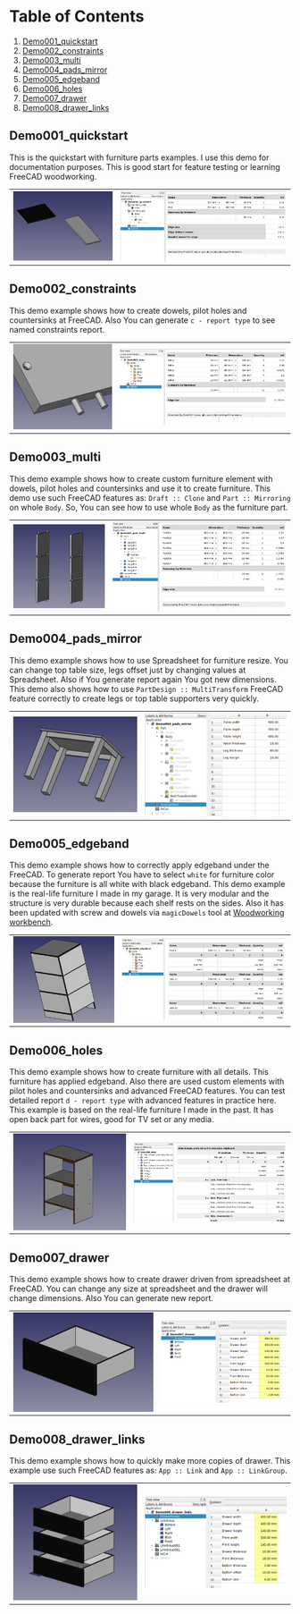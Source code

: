 # Table of Contents

1. [Demo001_quickstart](#demo001_quickstart)
2. [Demo002_constraints](#demo002_constraints)
3. [Demo003_multi](#demo003_multi)
4. [Demo004_pads_mirror](#demo004_pads_mirror)
5. [Demo005_edgeband](#demo005_edgeband)
6. [Demo006_holes](#demo006_holes)
7. [Demo007_drawer](#demo007_drawer)
8. [Demo008_drawer_links](#demo008_drawer_links)


## Demo001_quickstart

This is the quickstart with furniture parts examples. I use this demo for documentation purposes. This is good start for feature testing or learning FreeCAD woodworking.

|   |   |
|---|---|
| ![Demo001](https://raw.githubusercontent.com/dprojects/getDimensions/master/Demo/Screenshots/Demo001/001.png) | ![Demo001](https://raw.githubusercontent.com/dprojects/getDimensions/master/Demo/Screenshots/Demo001/002.png) |

## Demo002_constraints

This demo example shows how to create dowels, pilot holes and countersinks at FreeCAD. Also You can generate `c - report type` to see named constraints report.

|   |   |
|---|---|
| ![Demo002](https://raw.githubusercontent.com/dprojects/getDimensions/master/Demo/Screenshots/Demo002/001.png) | ![Demo002](https://raw.githubusercontent.com/dprojects/getDimensions/master/Demo/Screenshots/Demo002/002.png) |

## Demo003_multi

This demo example shows how to create custom furniture element with dowels, pilot holes and countersinks and use it to create furniture. This demo use such FreeCAD features as: `Draft :: Clone` and `Part :: Mirroring` on whole `Body`. So, You can see how to use whole `Body` as the furniture part.

|   |   |
|---|---|
| ![Demo003](https://raw.githubusercontent.com/dprojects/getDimensions/master/Demo/Screenshots/Demo003/001.png) | ![Demo003](https://raw.githubusercontent.com/dprojects/getDimensions/master/Demo/Screenshots/Demo003/002.png) |

## Demo004_pads_mirror

This demo example shows how to use Spreadsheet for furniture resize. You can change top table size, legs offset just by changing values at Spreadsheet. Also if You generate report again You got new dimensions. This demo also shows how to use `PartDesign :: MultiTransform` FreeCAD feature correctly to create legs or top table supporters very quickly.

|   |   |
|---|---|
| ![Demo004](https://raw.githubusercontent.com/dprojects/getDimensions/master/Demo/Screenshots/Demo004/001.png) | ![Demo004](https://raw.githubusercontent.com/dprojects/getDimensions/master/Demo/Screenshots/Demo004/002.png) |

## Demo005_edgeband

This demo example shows how to correctly apply edgeband under the FreeCAD. To generate report You have to select `white` for furniture color because the furniture is all white with black edgeband. This demo example is the real-life furniture I made in my garage. It is very modular and the structure is very durable because each shelf rests on the sides. Also it has been updated with screw and dowels via `magicDowels` tool at [Woodworking workbench](https://github.com/dprojects/Woodworking).

|   |   |
|---|---|
| ![Demo005](https://raw.githubusercontent.com/dprojects/getDimensions/master/Demo/Screenshots/Demo005/001.png) | ![Demo005](https://raw.githubusercontent.com/dprojects/getDimensions/master/Demo/Screenshots/Demo005/002.png) |

## Demo006_holes

This demo example shows how to create furniture with all details. This furniture has applied edgeband. Also there are used custom elements with pilot holes and countersinks and advanced FreeCAD features. You can test detailed report `d - report type` with advanced features in practice here. This example is based on the real-life furniture I made in the past. It has open back part for wires, good for TV set or any media.

|   |   |
|---|---|
| ![Demo006](https://raw.githubusercontent.com/dprojects/getDimensions/master/Demo/Screenshots/Demo006/001.png) | ![Demo006](https://raw.githubusercontent.com/dprojects/getDimensions/master/Demo/Screenshots/Demo006/002.png) |

## Demo007_drawer

This demo example shows how to create drawer driven from spreadsheet at FreeCAD. You can change any size at spreadsheet and the drawer will change dimensions. Also You can generate new report.

|   |   |
|---|---|
| ![Demo007](https://raw.githubusercontent.com/dprojects/getDimensions/master/Demo/Screenshots/Demo007/001.png) | ![Demo007](https://raw.githubusercontent.com/dprojects/getDimensions/master/Demo/Screenshots/Demo007/002.png) |

## Demo008_drawer_links

This demo example shows how to quickly make more copies of drawer. This example use such FreeCAD features as: `App :: Link` and `App :: LinkGroup`.

|   |   |
|---|---|
| ![Demo008](https://raw.githubusercontent.com/dprojects/getDimensions/master/Demo/Screenshots/Demo008/001.png) | ![Demo008](https://raw.githubusercontent.com/dprojects/getDimensions/master/Demo/Screenshots/Demo008/002.png) |

